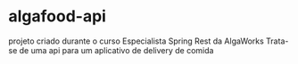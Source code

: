 # algafood-api
projeto criado durante o curso Especialista Spring Rest da AlgaWorks
Trata-se de uma api para um aplicativo de delivery de comida
